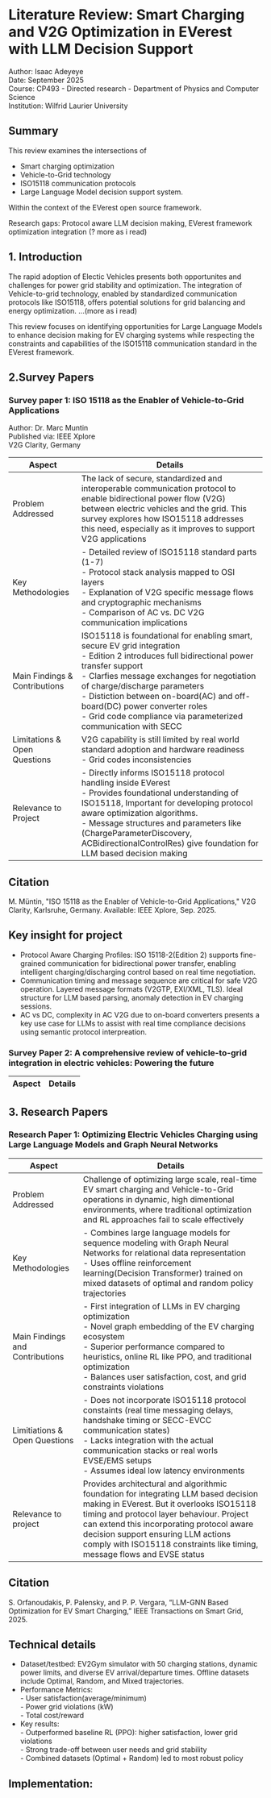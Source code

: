 # Literature Review: Smart Charging and V2G Optimization in EVerest with LLM Decision Support

Author: Isaac Adeyeye<br>
Date: September 2025<br>
Course: CP493 - Directed research - Department of Physics and Computer Science <br>
Institution: Wilfrid Laurier University<br>

## Summary
  This review examines the intersections of 
  * Smart charging optimization 
  * Vehicle-to-Grid technology
  * ISO15118 communication protocols
  * Large Language Model decision support system.<br> 
  
  Within the context of the EVerest open source framework. <br>
  
  Research gaps: Protocol aware LLM decision making, EVerest framework optimization integration (? more as i read)
  
## 1. Introduction
  The rapid adoption of Electic Vehicles presents both opportunites and challenges for power grid stability and optimization. The integration of Vehicle-to-grid technology, enabled by standardized communication protocols like ISO15118, offers potential solutions for grid balancing and energy optimization. ...(more as i read)

  This review focuses on identifying opportunities for Large Language Models to enhance decision making for EV charging systems while respecting the constraints and capabilities of the ISO15118 communication standard in the EVerest framework. 

## 2.Survey Papers
  ### Survey paper 1: ISO 15118 as the Enabler of Vehicle-to-Grid Applications
  Author: Dr. Marc Muntin<br>
  Published via: IEEE Xplore<br>
  V2G Clarity, Germany

| Aspect | Details |
|---|---|
| Problem Addressed | The lack of secure, standardized and interoperable communication protocol to enable bidirectional power flow (V2G) between electric vehicles and the grid. This survey explores how ISO15118 addresses this need, especially as it improves to support V2G applications | 
| Key Methodologies | - Detailed review of ISO15118 standard parts (1-7)<br> - Protocol stack analysis mapped to OSI layers<br> - Explanation of V2G specific message flows and cryptographic mechanisms <br> - Comparison of AC vs. DC V2G communication implications   | 
| Main Findings & Contributions | ISO15118 is foundational for enabling smart, secure EV grid integration<br> - Edition 2 introduces full bidirectional power transfer support<br> - Clarfies message exchanges for negotiation of charge/discharge parameters <br> - Distiction between on-board(AC) and off-board(DC) power converter roles<br> - Grid code compliance via parameterized communication with SECC   |
| Limitations & Open Questions | V2G capability is still limited by real world standard adoption and hardware readiness<br> - Grid codes inconsistencies |
| Relevance to Project | - Directly informs ISO15118 protocol handling inside EVerest <br>- Provides foundational understanding of ISO15118, Important for developing protocol aware optimization algorithms. <br>- Message structures and parameters like (ChargeParameterDiscovery, ACBidirectionalControlRes) give foundation for LLM based decision making |

## Citation
M. Müntin, "ISO 15118 as the Enabler of Vehicle-to-Grid Applications," V2G Clarity, Karlsruhe, Germany. Available: IEEE Xplore, Sep. 2025.

## Key insight for project
* Protocol Aware Charging Profiles: ISO 15118-2(Edition 2) supports fine-grained communication for bidirectional power transfer, enabling intelligent charging/discharging control based on real time negotiation.
* Communication timing and message sequence are critical for safe V2G operation.  Layered message formats (V2GTP, EXI/XML, TLS). Ideal structure for LLM based parsing, anomaly detection in EV charging sessions.
* AC vs DC, complexity in AC V2G due to on-board converters presents a key use case for LLMs to assist with real time compliance decisions using semantic protocol interpreation.


### Survey Paper 2: A comprehensive review of vehicle-to-grid integration in electric vehicles: Powering the future
| Aspect | Details |
|---|---|

## 3. Research Papers
### Research Paper 1: Optimizing Electric Vehicles Charging using Large Language Models and Graph Neural Networks
| Aspect | Details |
|---|---|
| Problem Addressed | Challenge of optimizing large scale, real-time EV smart charging and Vehicle-to-Grid operations in dynamic, high dimentional environments, where traditional optimization and RL approaches fail to scale effectively |
| Key Methodologies | - Combines large language models for sequence modeling with Graph Neural Networks for relational data representation<br> - Uses offline reinforcement learning(Decision Transformer) trained on mixed datasets of optimal and random policy trajectories | 
| Main Findings and Contributions | - First integration of LLMs in EV charging optimization<br> - Novel graph embedding of the EV charging ecosystem<br> - Superior performance compared to heuristics, online RL like PPO, and traditional optimization<br> - Balances user satisfaction, cost, and grid constraints violations | 
| Limitiations & Open Questions | - Does not incorporate ISO15118 protocol constaints (real time messaging delays, handshake timing or SECC-EVCC communication states)<br> - Lacks integration with the actual communication stacks or real worls EVSE/EMS setups <br> - Assumes ideal low latency environments | 
| Relevance to project | Provides architectural and algorithmic foundation for integrating LLM based decision making in EVerest. But it overlooks ISO15118 timing and protocol layer behaviour. Project can extend this incorporating protocol aware decision support ensuring LLM actions comply with ISO15118 constraints like timing, message flows and EVSE status |

## Citation
S. Orfanoudakis, P. Palensky, and P. P. Vergara, “LLM-GNN Based Optimization for EV Smart Charging,” IEEE Transactions on Smart Grid, 2025.

## Technical details
* Dataset/testbed: EV2Gym simulator with 50 charging stations, dynamic power limits, and diverse EV arrival/departure times. Offline datasets include Optimal, Random, and Mixed trajectories.
* Performance Metrics: <br>- User satisfaction(average/minimum)<br> - Power grid violations (kW)<br> - Total cost/reward
* Key results: <br> - Outperformed baseline RL (PPO): higher satisfaction, lower grid violations<br>- Strong trade-off between user needs and grid stability<br> - Combined datasets (Optimal + Random) led to most robust policy

## Implementation: 